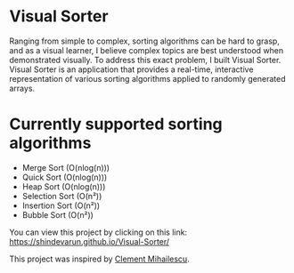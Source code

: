 # Visual Sorter

Ranging from simple to complex, sorting algorithms can be hard to grasp, and as a visual learner, I believe complex topics are best understood when demonstrated visually. To address this exact problem, I built Visual Sorter. Visual Sorter is an application that provides a real-time, interactive representation of various sorting algorithms applied to randomly generated arrays.

# Currently supported sorting algorithms
- Merge Sort (O(nlog(n)))
- Quick Sort (O(nlog(n)))
- Heap Sort (O(nlog(n)))
- Selection Sort (O(n²))
- Insertion Sort (O(n²))
- Bubble Sort (O(n²))



You can view this project by clicking on this link: <a href="https://shindevarun.github.io/Visual-Sorter/>" target="_blank">https://shindevarun.github.io/Visual-Sorter/</a>


This project was inspired by <a href="https://www.linkedin.com/in/clementmihailescu/" target="_blank">Clement Mihailescu</a>. 
